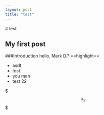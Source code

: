 ```yaml
---
layout: post
title: "test"
---
```


#Test
## My first post
###Introduction
hello, Mark D.?
==highlight==

- asdt
- test
- you man
- test 22

$$$x_y$$$






